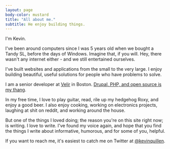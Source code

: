 ```yaml
---
layout: page
body-color: mustard
title: "All about me."
subtitle: He enjoy building things.
---
```


I'm Kevin.

I've been around computers since I was 5 years old when we bought a Tandy SL, before the days of Windows. Imagine that, if you will. Hey, there wasn't any internet either - and we still entertained ourselves.

I've built websites and applications from the small to the very large. I enjoy building beautiful, useful solutions for people who have problems to solve.

I am a senior developer at [Velir](http://www.velir.com) in Boston. [Drupal, PHP, and open source is my thang](https://www.drupal.org/u/kevinquillen).

In my free time, I love to play guitar, read, rile up my hedgehog Roxy, and enjoy a good beer. I also enjoy
cooking, working on electronics projects, laughing at shit on reddit, and working around the house.

But one of the things I loved doing; the reason you're on this site right now; is writing. I love to write. I've found my voice again, and hope that you find the things I write about informative, humorous, and for some of you, helpful.

If you want to reach me, it's easiest to catch me on Twitter at [@kevinquillen](https://twitter.com/kevinquillen).
